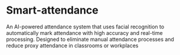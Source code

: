# Smart-attendance
An AI-powered attendance system that uses facial recognition to automatically mark attendance with high accuracy and real-time processing. Designed to eliminate manual attendance processes and reduce proxy attendance in classrooms or workplaces
